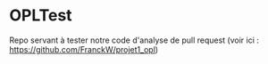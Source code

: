 # OPLTest
Repo servant à tester notre code d'analyse de pull request (voir ici : https://github.com/FranckW/projet1_opl)


